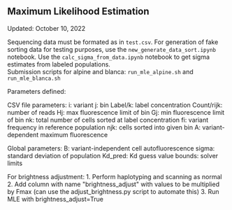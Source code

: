 ## Maximum Likelihood Estimation ##

Updated: October 10, 2022

Sequencing data must be formated as in `test.csv`. For generation of fake sorting data for testing purposes, use the `new_generate_data_sort.ipynb` notebook. 
Use the `calc_sigma_from_data.ipynb` notebook to get sigma estimates from labeled populations.  
Submission scripts for alpine and blanca: `run_mle_alpine.sh` and `run_mle_blanca.sh`

Parameters defined:

CSV file parameters:
i: variant
j: bin
Label/k: label concentration
Count/rijk: number of reads
Hj: max fluorescence limit of bin
Gj: min fluorescence limit of bin
nk: total number of cells sorted at label concentration
fi: variant frequency in reference population
njk: cells sorted into given bin
A: variant-dependent maximum fluorescence

Global parameters:
B: variant-independent cell autofluorescence
sigma: standard deviation of population
Kd_pred: Kd guess value
bounds: solver limits

For brightness adjustment:
	1. Perform haplotyping and scanning as normal
	2. Add column with name "brightness_adjust" with values to be multiplied by Fmax (can use the adjust_brightness.py script to automate this)
	3. Run MLE with brightness_adjust=True 

